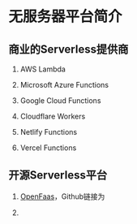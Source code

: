 # 无服务器平台简介

## 商业的Serverless提供商
1. AWS Lambda

2. Microsoft Azure Functions

3. Google Cloud Functions

4. Cloudflare Workers

5. Netlify Functions

6. Vercel Functions

## 开源Serverless平台

1. [OpenFaas](https://www.openfaas.com/)，Github链接为

2. 

